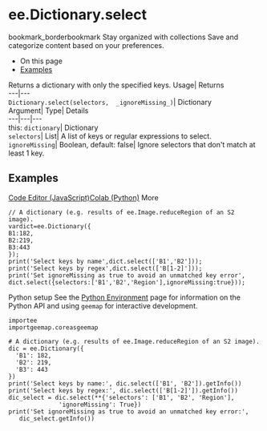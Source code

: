 
#  ee.Dictionary.select 
bookmark_borderbookmark Stay organized with collections  Save and categorize content based on your preferences.
  * On this page
  * [Examples](https://developers.google.com/earth-engine/apidocs/ee-dictionary-select#examples)


Returns a dictionary with only the specified keys. 
Usage| Returns  
---|---  
`Dictionary.select(selectors,  _ignoreMissing_)`| Dictionary  
Argument| Type| Details  
---|---|---  
this: `dictionary`| Dictionary  
`selectors`| List| A list of keys or regular expressions to select.  
`ignoreMissing`| Boolean, default: false| Ignore selectors that don't match at least 1 key.  
## Examples
[Code Editor (JavaScript)](https://developers.google.com/earth-engine/apidocs/ee-dictionary-select#code-editor-javascript-sample)[Colab (Python)](https://developers.google.com/earth-engine/apidocs/ee-dictionary-select#colab-python-sample) More
```
// A dictionary (e.g. results of ee.Image.reduceRegion of an S2 image).
vardict=ee.Dictionary({
B1:182,
B2:219,
B3:443
});
print('Select keys by name',dict.select(['B1','B2']));
print('Select keys by regex',dict.select(['B[1-2]']));
print('Set ignoreMissing as true to avoid an unmatched key error',
dict.select({selectors:['B1','B2','Region'],ignoreMissing:true}));
```
Python setup
See the [ Python Environment](https://developers.google.com/earth-engine/guides/python_install) page for information on the Python API and using `geemap` for interactive development.
```
importee
importgeemap.coreasgeemap
```
```
# A dictionary (e.g. results of ee.Image.reduceRegion of an S2 image).
dic = ee.Dictionary({
  'B1': 182,
  'B2': 219,
  'B3': 443
})
print('Select keys by name:', dic.select(['B1', 'B2']).getInfo())
print('Select keys by regex:', dic.select(['B[1-2]']).getInfo())
dic_select = dic.select(**{'selectors': ['B1', 'B2', 'Region'],
              'ignoreMissing': True})
print('Set ignoreMissing as true to avoid an unmatched key error:',
   dic_select.getInfo())
```

